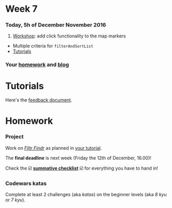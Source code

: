 # Week 7

### Today, 5h of December November 2016

1. [Workshop](#workshop): add click functionality to the map markers
* Multiple criteria for `filterAndSortList`
* [Tutorials](#tutorials)

### Your [homework](#homework) and [blog](#blog)


# Tutorials

Here's the [feedback document](https://docs.google.com/document/d/1EhDq-ly8zI0UmBy83ZzOyYXjSjiu77nBVCTj6yBtZaE/edit#heading=h.2ruq2spchq1t).


# Homework

### Project

Work on [*Filtr Findr*](../../projects/filtr-findr) as planned in [your tutorial](https://docs.google.com/document/d/1EhDq-ly8zI0UmBy83ZzOyYXjSjiu77nBVCTj6yBtZaE/edit#heading=h.2ruq2spchq1t).

The **final deadline** is next week (Friday the 12th of December, 16.00)!

Check the :ballot_box_with_check: [**summative checklist**](../08/#checklist) :ballot_box_with_check: for everything you have to hand in!

### Codewars katas

Complete at least 2 challenges (aka *katas*) on the beginner levels (aka *8 kyu* or *7 kyu*).
